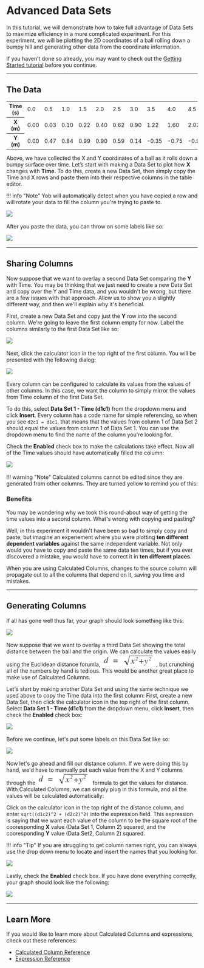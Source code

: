 # Advanced Data Sets
In this tutorial, we will demonstrate how to take full advantage of Data Sets to maximize efficiency in a more complicated experiment.  For this experiment, we will be plotting the 2D coordinates of a ball rolling down a bumpy hill and generating other data from the coordinate information.

If you haven’t done so already, you may want to check out the [Getting Started tutorial](./getting_started.md) before you continue.

---
## The Data
<table>
	<tr>
		<th>Time (s)</th>
		<td>0.0</td>
		<td>0.5</td>
		<td>1.0</td>
		<td>1.5</td>
		<td>2.0</td>
		<td>2.5</td>
		<td>3.0</td>
		<td>3.5</td>
		<td>4.0</td>
		<td>4.5</td>
		<td>5.0</td>
		<td>5.5</td>
		<td>6.0</td>
</tr>
	<tr>
		<th>X (m)</th>
		<td>0.00</td>
		<td>0.03</td>
		<td>0.10</td>
		<td>0.22</td>
		<td>0.40</td>
		<td>0.62</td>
		<td>0.90</td>
		<td>1.22</td>
		<td>1.60</td>
		<td>2.02</td>
		<td>2.50</td>
		<td>3.02</td>
		<td>3.60</td>
</tr>
	<tr>
		<th>Y (m)</th>
		<td>0.00</td>
		<td>0.47</td>
		<td>0.84</td>
		<td>0.99</td>
		<td>0.90</td>
		<td>0.59</td>
		<td>0.14</td>
		<td>-0.35</td>
		<td>-0.75</td>
		<td>-0.97</td>
		<td>-0.95</td>
		<td>-0.70</td>
		<td>-0.27</td>
</tr>
</table>

Above, we have collected the X and Y coordinates of a ball as it rolls down a bumpy surface over time.  Let’s start with making a Data Set to plot how **X** changes with **Time**.  To do this, create a new Data Set, then simply copy the Time and X rows and paste them into their respective columns in the table editor. 

!!! info "Note"
    Yob will automatically detect when you have copied a row and will rotate your data to fill the column you're trying to paste to.
    <div class="centered"><img src="../../img/advanced_data_sets/row_rotation.png"></div>

After you paste the data, you can throw on some labels like so:

<div class="centered"><img src="../../img/advanced_data_sets/x-coordinates.png"></div>

---
## Sharing Columns
Now suppose that we want to overlay a second Data Set comparing the **Y** with Time.  You may be thinking that we just need to create a new Data Set and copy over the Y and Time data, and you wouldn't be wrong, but there are a few issues with that approach.  Allow us to show you a slightly different way, and then we'll explain why it's beneficial.

First, create a new Data Set and copy just the **Y** row into the second column.  We're going to leave the first column empty for now.  Label the columns similarly to the first Data Set like so:

<div class="centered"><img src="../../img/advanced_data_sets/y-coordinates.png"></div>

Next, click the calculator icon in the top right of the first column.  You will be presented with the following dialog:

<div class="centered"><img src="../../img/advanced_data_sets/open_calc_col.png"></div>

Every column can be configured to calculate its values from the values of other columns.  In this case, we want the column to simply mirror the values from Time column of the first Data Set.

To do this, select **Data Set 1 - Time (d1c1)** from the dropdown menu and click **Insert**.  Every column has a code name for simple referencing, so when you see `d2c1 = d1c1`, that means that the values from column 1 of Data Set 2 should equal the values from column 1 of Data Set 1.  You can use the dropdown menu to find the name of the column you're looking for.

Check the **Enabled** check box to make the calculations take effect.  Now all of the Time values should have automatically filled the column:

<div class="centered"><img src="../../img/advanced_data_sets/calc_col.png"></div>

!!! warning "Note"
    Calculated columns cannot be edited since they are generated from other columns.  They are turned yellow to remind you of this:

### Benefits
You may be wondering why we took this round-about way of getting the time values into a second column.  What's wrong with copying and pasting?

Well, in this experiment it wouldn't have been so bad to simply copy and paste, but imagine an experiement where you were plotting **ten different dependent variables** against the same independent variable.  Not only would you have to copy and paste the same data ten times, but if you ever discovered a mistake, you would have to correct it in **ten different places**.

When you are using Calculated Columns, changes to the source column will propagate out to all the columns that depend on it, saving you time and mistakes.

---
## Generating Columns
If all has gone well thus far, your graph should look something like this:

<div class="centered"><img src="../../img/advanced_data_sets/progress.png"></div>

Now suppose that we want to overlay a third Data Set showing the total distance between the ball and the origin.  We can calculate the values easily using the Euclidean distance forumla, ![Euclidean distance forumula](../img/advanced_data_sets/euclid_dist.png), but crunching all of the numbers by hand is tedious.  This would be another great place to make use of Calculated Columns.

Let's start by making another Data Set and using the same technique we used above to copy the Time data into the first column:  First, create a new Data Set, then click the calculator icon in the top right of the first column.  Select **Data Set 1 - Time (d1c1)** from the dropdown menu, click **Insert**, then check the **Enabled** check box:

<div class="centered"><img src="../../img/advanced_data_sets/dist_plot_time.png"></div>

Before we continue, let's put some labels on this Data Set like so:

<div class="centered"><img src="../../img/advanced_data_sets/d3_labels.png"></div>

Now let's go ahead and fill our distance column.  If we were doing this by hand, we'd have to manually put each value from the X and Y columns through the ![Euclidean distance forumula](../img/advanced_data_sets/euclid_dist.png) formula to get the values for distance.  With Calculated Columns, we can simply plug in this formula, and all the values will be calculated automatically:

Click on the calculator icon in the top right of the distance column, and enter `sqrt((d1c2)^2 + (d2c2)^2)` into the expression field.  This expression is saying that we want each value of the column to be the square root of the cooresponding **X** value (Data Set 1, Column 2) squared, and the cooresponding **Y** value (Data Set2, Column 2) squared.

!!! info "Tip"
    If you are struggling to get column names right, you can always use the drop down menu to locate and insert the names that you looking for.
    <div class="centered"><img src="../../img/advanced_data_sets/dropdown_example.png"></div>
    
Lastly, check the **Enabled** check box.  If you have done everything correctly, your graph should look like the following:

<div class="centered"><img src="../../img/advanced_data_sets/progress2.png"></div>

---
## Learn More
If you would like to learn more about Calculated Columns and expressions, check out these references:

* [Calculated Column Reference](../references/calculated_column_reference.md)
* [Expression Reference](../references/expression_reference.md)